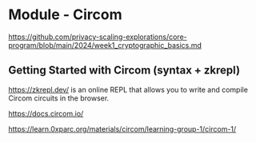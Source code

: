 # Module - Circom

https://github.com/privacy-scaling-explorations/core-program/blob/main/2024/week1_cryptographic_basics.md

## **Getting Started with Circom (syntax + zkrepl)**

https://zkrepl.dev/ is an online REPL that allows you to write and compile Circom circuits in the browser.

https://docs.circom.io/

https://learn.0xparc.org/materials/circom/learning-group-1/circom-1/